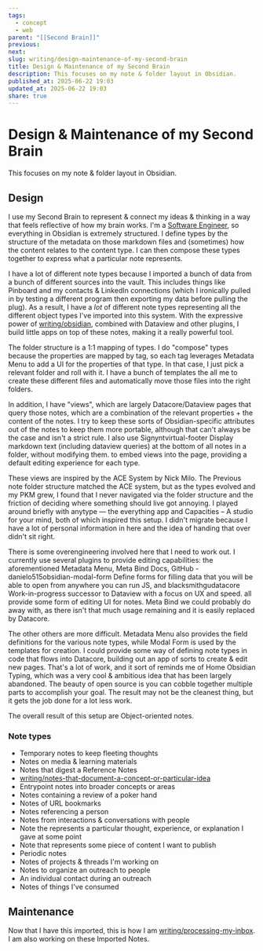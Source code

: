 ```yaml
---
tags:
  - concept
  - web
parent: "[[Second Brain]]"
previous:
next:
slug: writing/design-maintenance-of-my-second-brain
title: Design & Maintenance of my Second Brain
description: This focuses on my note & folder layout in Obsidian.
published_at: 2025-06-22 19:03
updated_at: 2025-06-22 19:03
share: true
---
```


# Design & Maintenance of my Second Brain

This focuses on my note & folder layout in Obsidian.

## Design

I use my Second Brain to represent & connect my ideas & thinking in a way that feels reflective of how my brain works. I'm a [Software Engineer](vaultwritingsoftware-engineering.md), so everything in Obsidian is extremely structured. I define types by the structure of the metadata on those markdown files and (sometimes) how the content relates to the content type. I can then compose these types together to express what a particular note represents.

I have a lot of different note types because I imported a bunch of data from a bunch of different sources into the vault. This includes things like Pinboard and my contacts & LinkedIn connections (which I ironically pulled in by testing a different program then exporting my data before pulling the plug). As a result, I have a _lot_ of different note types representing all the different object types I've imported into this system. With the expressive power of [writing/obsidian](vaultwritingobsidian.md), combined with Dataview and other plugins, I build little apps on top of these notes, making it a really powerful tool.

The folder structure is a 1:1 mapping of types. I do "compose" types because the properties are mapped by tag, so each tag leverages Metadata Menu to add a UI for the properties of that type. In that case, I just pick a relevant folder and roll with it. I have a bunch of templates the all me to create these different files and automatically move those files into the right folders.

In addition, I have "views", which are largely Datacore/Dataview pages that query those notes, which are a combination of the relevant properties + the content of the notes. I try to keep these sorts of Obsidian-specific attributes out of the notes to keep them more portable, although that can't always be the case and isn't a strict rule. I also use Signyntvirtual-footer Display markdown text (including dataview queries) at the bottom of all notes in a folder, without modifying them. to embed views into the page, providing a default editing experience for each type.

These views are inspired by the ACE System by Nick Milo. The Previous note folder structure matched the ACE system, but as the types evolved and my PKM grew, I found that I never navigated via the folder structure and the friction of deciding where something should live got annoying. I played around briefly with anytype — the everything app and Capacities – A studio for your mind, both of which inspired this setup. I didn't migrate because I have a lot of personal information in here and the idea of handing that over didn't sit right.

There is some overengineering involved here that I need to work out. I currently use several plugins to provide editing capabilities: the aforementioned Metadata Menu, Meta Bind Docs, GitHub - danielo515obsidian-modal-form Define forms for filling data that you will be able to open from anywhere you can run JS, and blacksmithgudatacore Work-in-progress successor to Dataview with a focus on UX and speed. all provide some form of editing UI for notes. Meta Bind we could probably do away with, as there isn't that much usage remaining and it is easily replaced by Datacore.

The other others are more difficult. Metadata Menu also provides the field definitions for the various note types, while Modal Form is used by the templates for creation. I could provide some way of defining note types in code that flows into Datacore, building out an app of sorts to create & edit new pages. That's a lot of work, and it sort of reminds me of Home  Obsidian Typing, which was a very cool & ambitious idea that has been largely abandoned. The beauty of open source is you can cobble together multiple parts to accomplish your goal. The result may not be the cleanest thing, but it gets the job done for a lot less work.

 The overall result of this setup are Object-oriented notes.

### Note types

- Temporary notes to keep fleeting thoughts
- Notes on media & learning materials
- Notes that digest a Reference Notes
- [writing/notes-that-document-a-concept-or-particular-idea](vaultwritingnotes-that-document-a-concept-or-particular-idea.md)
- Entrypoint notes into broader concepts or areas
- Notes containing a review of a poker hand
- Notes of URL bookmarks
- Notes referencing a person
- Notes from interactions & conversations with people
- Note the represents a particular thought, experience, or explanation I gave at some point
- Note that represents some piece of content I want to publish
- Periodic notes
- Notes of projects & threads I'm working on
- Notes to organize an outreach to people
- An individual contact during an outreach
- Notes of things I've consumed

## Maintenance

Now that I have this imported, this is how I am [writing/processing-my-inbox](vaultwritingprocessing-my-inbox.md). I am also working on these Imported Notes.